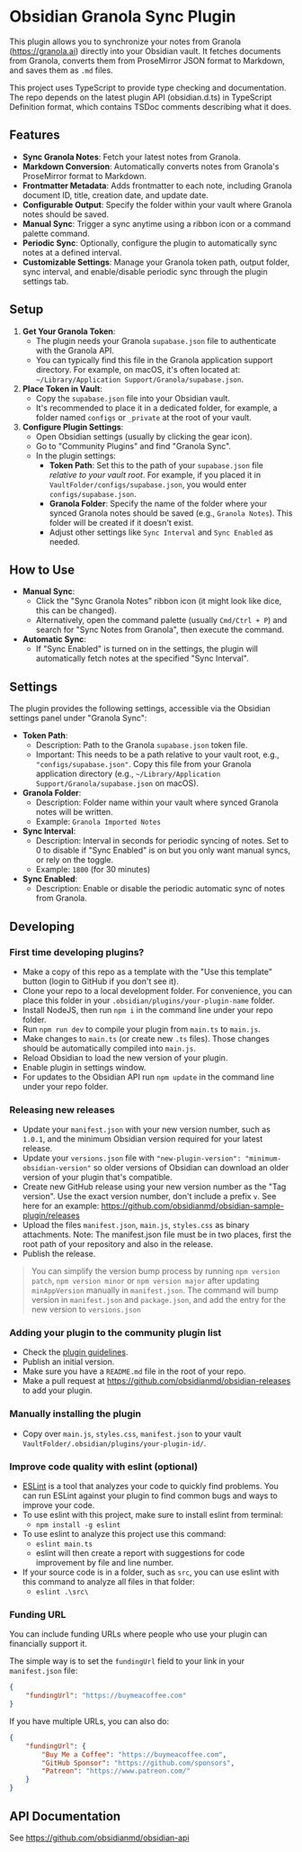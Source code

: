 # Obsidian Granola Sync Plugin

This plugin allows you to synchronize your notes from Granola (https://granola.ai) directly into your Obsidian vault. It fetches documents from Granola, converts them from ProseMirror JSON format to Markdown, and saves them as `.md` files.

This project uses TypeScript to provide type checking and documentation.
The repo depends on the latest plugin API (obsidian.d.ts) in TypeScript Definition format, which contains TSDoc comments describing what it does.

## Features

- **Sync Granola Notes**: Fetch your latest notes from Granola.
- **Markdown Conversion**: Automatically converts notes from Granola's ProseMirror format to Markdown.
- **Frontmatter Metadata**: Adds frontmatter to each note, including Granola document ID, title, creation date, and update date.
- **Configurable Output**: Specify the folder within your vault where Granola notes should be saved.
- **Manual Sync**: Trigger a sync anytime using a ribbon icon or a command palette command.
- **Periodic Sync**: Optionally, configure the plugin to automatically sync notes at a defined interval.
- **Customizable Settings**: Manage your Granola token path, output folder, sync interval, and enable/disable periodic sync through the plugin settings tab.

## Setup

1.  **Get Your Granola Token**:
    *   The plugin needs your Granola `supabase.json` file to authenticate with the Granola API.
    *   You can typically find this file in the Granola application support directory. For example, on macOS, it's often located at: `~/Library/Application Support/Granola/supabase.json`.
2.  **Place Token in Vault**:
    *   Copy the `supabase.json` file into your Obsidian vault.
    *   It's recommended to place it in a dedicated folder, for example, a folder named `configs` or `_private` at the root of your vault.
3.  **Configure Plugin Settings**:
    *   Open Obsidian settings (usually by clicking the gear icon).
    *   Go to "Community Plugins" and find "Granola Sync".
    *   In the plugin settings:
        *   **Token Path**: Set this to the path of your `supabase.json` file *relative to your vault root*. For example, if you placed it in `VaultFolder/configs/supabase.json`, you would enter `configs/supabase.json`.
        *   **Granola Folder**: Specify the name of the folder where your synced Granola notes should be saved (e.g., `Granola Notes`). This folder will be created if it doesn't exist.
        *   Adjust other settings like `Sync Interval` and `Sync Enabled` as needed.

## How to Use

-   **Manual Sync**:
    *   Click the "Sync Granola Notes" ribbon icon (it might look like dice, this can be changed).
    *   Alternatively, open the command palette (usually `Cmd/Ctrl + P`) and search for "Sync Notes from Granola", then execute the command.
-   **Automatic Sync**:
    *   If "Sync Enabled" is turned on in the settings, the plugin will automatically fetch notes at the specified "Sync Interval".

## Settings

The plugin provides the following settings, accessible via the Obsidian settings panel under "Granola Sync":

-   **Token Path**:
    *   Description: Path to the Granola `supabase.json` token file.
    *   Important: This needs to be a path relative to your vault root, e.g., `"configs/supabase.json"`. Copy this file from your Granola application directory (e.g., `~/Library/Application Support/Granola/supabase.json` on macOS).
-   **Granola Folder**:
    *   Description: Folder name within your vault where synced Granola notes will be written.
    *   Example: `Granola Imported Notes`
-   **Sync Interval**:
    *   Description: Interval in seconds for periodic syncing of notes. Set to 0 to disable if "Sync Enabled" is on but you only want manual syncs, or rely on the toggle.
    *   Example: `1800` (for 30 minutes)
-   **Sync Enabled**:
    *   Description: Enable or disable the periodic automatic sync of notes from Granola.

## Developing

### First time developing plugins?

- Make a copy of this repo as a template with the "Use this template" button (login to GitHub if you don't see it).
- Clone your repo to a local development folder. For convenience, you can place this folder in your `.obsidian/plugins/your-plugin-name` folder.
- Install NodeJS, then run `npm i` in the command line under your repo folder.
- Run `npm run dev` to compile your plugin from `main.ts` to `main.js`.
- Make changes to `main.ts` (or create new `.ts` files). Those changes should be automatically compiled into `main.js`.
- Reload Obsidian to load the new version of your plugin.
- Enable plugin in settings window.
- For updates to the Obsidian API run `npm update` in the command line under your repo folder.

### Releasing new releases

- Update your `manifest.json` with your new version number, such as `1.0.1`, and the minimum Obsidian version required for your latest release.
- Update your `versions.json` file with `"new-plugin-version": "minimum-obsidian-version"` so older versions of Obsidian can download an older version of your plugin that's compatible.
- Create new GitHub release using your new version number as the "Tag version". Use the exact version number, don't include a prefix `v`. See here for an example: https://github.com/obsidianmd/obsidian-sample-plugin/releases
- Upload the files `manifest.json`, `main.js`, `styles.css` as binary attachments. Note: The manifest.json file must be in two places, first the root path of your repository and also in the release.
- Publish the release.

> You can simplify the version bump process by running `npm version patch`, `npm version minor` or `npm version major` after updating `minAppVersion` manually in `manifest.json`.
> The command will bump version in `manifest.json` and `package.json`, and add the entry for the new version to `versions.json`

### Adding your plugin to the community plugin list

- Check the [plugin guidelines](https://docs.obsidian.md/Plugins/Releasing/Plugin+guidelines).
- Publish an initial version.
- Make sure you have a `README.md` file in the root of your repo.
- Make a pull request at https://github.com/obsidianmd/obsidian-releases to add your plugin.

### Manually installing the plugin

- Copy over `main.js`, `styles.css`, `manifest.json` to your vault `VaultFolder/.obsidian/plugins/your-plugin-id/`.

### Improve code quality with eslint (optional)
- [ESLint](https://eslint.org/) is a tool that analyzes your code to quickly find problems. You can run ESLint against your plugin to find common bugs and ways to improve your code.
- To use eslint with this project, make sure to install eslint from terminal:
  - `npm install -g eslint`
- To use eslint to analyze this project use this command:
  - `eslint main.ts`
  - eslint will then create a report with suggestions for code improvement by file and line number.
- If your source code is in a folder, such as `src`, you can use eslint with this command to analyze all files in that folder:
  - `eslint .\src\`

### Funding URL

You can include funding URLs where people who use your plugin can financially support it.

The simple way is to set the `fundingUrl` field to your link in your `manifest.json` file:

```json
{
    "fundingUrl": "https://buymeacoffee.com"
}
```

If you have multiple URLs, you can also do:

```json
{
    "fundingUrl": {
        "Buy Me a Coffee": "https://buymeacoffee.com",
        "GitHub Sponsor": "https://github.com/sponsors",
        "Patreon": "https://www.patreon.com/"
    }
}
```

## API Documentation

See https://github.com/obsidianmd/obsidian-api
